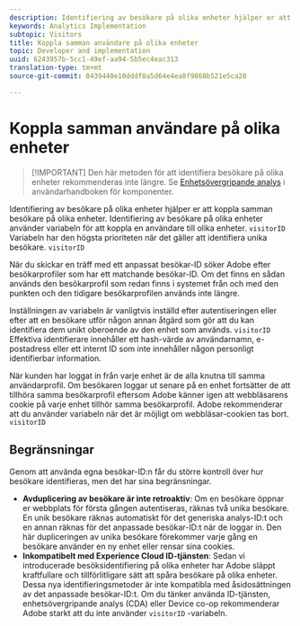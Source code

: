 ```yaml
---
description: Identifiering av besökare på olika enheter hjälper er att koppla samman besökare på olika enheter. Identifiering av besökare på olika enheter använder variabeln besökar-ID, s.visitorID, för att associera en användare på olika enheter.
keywords: Analytics Implementation
subtopic: Visitors
title: Koppla samman användare på olika enheter
topic: Developer and implementation
uuid: 6243957b-5cc1-49ef-aa94-5b5ec4eac313
translation-type: tm+mt
source-git-commit: 0439440e10dddf8a5d64e4ea8f9868b521e5ca20

---
```



# Koppla samman användare på olika enheter

> [!IMPORTANT] Den här metoden för att identifiera besökare på olika enheter rekommenderas inte längre. Se [Enhetsövergripande analys](/help/components/cda/cda-home.md) i användarhandboken för komponenter.

Identifiering av besökare på olika enheter hjälper er att koppla samman besökare på olika enheter. Identifiering av besökare på olika enheter använder variabeln för att koppla en användare till olika enheter. `visitorID` Variabeln har den högsta prioriteten när det gäller att identifiera unika besökare. `visitorID`

När du skickar en träff med ett anpassat besökar-ID söker Adobe efter besökarprofiler som har ett matchande besökar-ID. Om det finns en sådan används den besökarprofil som redan finns i systemet från och med den punkten och den tidigare besökarprofilen används inte längre.

Inställningen av variabeln är vanligtvis inställd efter autentiseringen eller efter att en besökare utför någon annan åtgärd som gör att du kan identifiera dem unikt oberoende av den enhet som används. `visitorID` Effektiva identifierare innehåller ett hash-värde av användarnamn, e-postadress eller ett internt ID som inte innehåller någon personligt identifierbar information.

När kunden har loggat in från varje enhet är de alla knutna till samma användarprofil. Om besökaren loggar ut senare på en enhet fortsätter de att tillhöra samma besökarprofil eftersom Adobe känner igen att webbläsarens cookie på varje enhet tillhör samma besökarprofil. Adobe rekommenderar att du använder variabeln när det är möjligt om webbläsar-cookien tas bort. `visitorID`

## Begränsningar

Genom att använda egna besökar-ID:n får du större kontroll över hur besökare identifieras, men det har sina begränsningar.

* **Avduplicering av besökare är inte retroaktiv**: Om en besökare öppnar er webbplats för första gången autentiseras, räknas två unika besökare. En unik besökare räknas automatiskt för det generiska analys-ID:t och en annan räknas för det anpassade besökar-ID:t när de loggar in. Den här dupliceringen av unika besökare förekommer varje gång en besökare använder en ny enhet eller rensar sina cookies.
* **Inkompatibelt med Experience Cloud ID-tjänsten**: Sedan vi introducerade besöksidentifiering på olika enheter har Adobe släppt kraftfullare och tillförlitligare sätt att spåra besökare på olika enheter. Dessa nya identifieringsmetoder är inte kompatibla med åsidosättningen av det anpassade besökar-ID:t. Om du tänker använda ID-tjänsten, enhetsövergripande analys (CDA) eller Device co-op rekommenderar Adobe starkt att du inte använder `visitorID` -variabeln.
